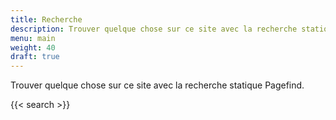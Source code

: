 ```yaml
---
title: Recherche
description: Trouver quelque chose sur ce site avec la recherche statique Pagefind.
menu: main
weight: 40
draft: true
---
```


Trouver quelque chose sur ce site avec la recherche statique Pagefind.

{{< search >}}